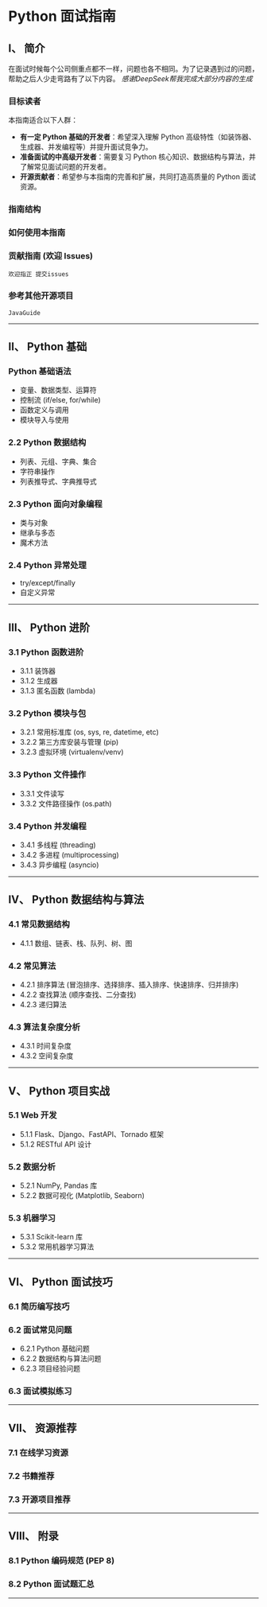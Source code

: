 # Python 面试指南

## Ⅰ、 简介

在面试时候每个公司侧重点都不一样，问题也各不相同。为了记录遇到过的问题，帮助之后人少走弯路有了以下内容。
_感谢DeepSeek帮我完成大部分内容的生成_ 

### 目标读者
本指南适合以下人群：
- **有一定 Python 基础的开发者**：希望深入理解 Python 高级特性（如装饰器、生成器、并发编程等）并提升面试竞争力。
- **准备面试的中高级开发者**：需要复习 Python 核心知识、数据结构与算法，并了解常见面试问题的开发者。
- **开源贡献者**：希望参与本指南的完善和扩展，共同打造高质量的 Python 面试资源。

### 指南结构


### 如何使用本指南


### 贡献指南 (欢迎 Issues)
    欢迎指正 提交issues


###  参考其他开源项目
    JavaGuide

---

## Ⅱ、 Python 基础

### Python 基础语法
- 变量、数据类型、运算符
- 控制流 (if/else, for/while)
- 函数定义与调用
- 模块导入与使用

### 2.2 Python 数据结构
- 列表、元组、字典、集合
- 字符串操作
- 列表推导式、字典推导式

### 2.3 Python 面向对象编程
- 类与对象
- 继承与多态
- 魔术方法

### 2.4 Python 异常处理
- try/except/finally
- 自定义异常

---

## Ⅲ、 Python 进阶

### 3.1 Python 函数进阶
- 3.1.1 装饰器
- 3.1.2 生成器
- 3.1.3 匿名函数 (lambda)

### 3.2 Python 模块与包
- 3.2.1 常用标准库 (os, sys, re, datetime, etc)
- 3.2.2 第三方库安装与管理 (pip)
- 3.2.3 虚拟环境 (virtualenv/venv)

### 3.3 Python 文件操作
- 3.3.1 文件读写
- 3.3.2 文件路径操作 (os.path)

### 3.4 Python 并发编程
- 3.4.1 多线程 (threading)
- 3.4.2 多进程 (multiprocessing)
- 3.4.3 异步编程 (asyncio)

---

## Ⅳ、 Python 数据结构与算法

### 4.1 常见数据结构
- 4.1.1 数组、链表、栈、队列、树、图

### 4.2 常见算法
- 4.2.1 排序算法 (冒泡排序、选择排序、插入排序、快速排序、归并排序)
- 4.2.2 查找算法 (顺序查找、二分查找)
- 4.2.3 递归算法

### 4.3 算法复杂度分析
- 4.3.1 时间复杂度
- 4.3.2 空间复杂度

---

## Ⅴ、 Python 项目实战

### 5.1 Web 开发
- 5.1.1 Flask、Django、FastAPI、Tornado 框架
- 5.1.2 RESTful API 设计

### 5.2 数据分析
- 5.2.1 NumPy, Pandas 库
- 5.2.2 数据可视化 (Matplotlib, Seaborn)

### 5.3 机器学习
- 5.3.1 Scikit-learn 库
- 5.3.2 常用机器学习算法

---

## Ⅵ、 Python 面试技巧

### 6.1 简历编写技巧

### 6.2 面试常见问题
- 6.2.1 Python 基础问题
- 6.2.2 数据结构与算法问题
- 6.2.3 项目经验问题

### 6.3 面试模拟练习

---

## Ⅶ、 资源推荐

### 7.1 在线学习资源

### 7.2 书籍推荐

### 7.3 开源项目推荐

---

## Ⅷ、 附录

### 8.1 Python 编码规范 (PEP 8)

### 8.2 Python 面试题汇总

---

